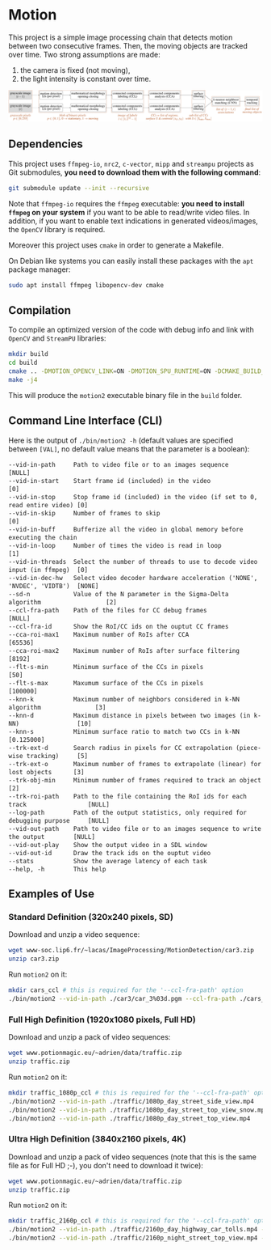 # Motion

This project is a simple image processing chain that detects motion between two
consecutive frames. Then, the moving objects are tracked over time.
Two strong assumptions are made:
  1. the camera is fixed (not moving),
  2. the light intensity is constant over time.

![image processing chain](fig/motion_chain/motion_chain.svg)

## Dependencies

This project uses `ffmpeg-io`, `nrc2`, `c-vector`, `mipp` and `streampu` 
projects as Git submodules, **you need to download them with the following 
command**:
```bash
git submodule update --init --recursive
```

Note that `ffmpeg-io` requires the `ffmpeg` executable: **you need to install 
`ffmpeg` on your system** if you want to be able to read/write video files.
In addition, if you want to enable text indications in generated videos/images, 
the `OpenCV` library is required.

Moreover this project uses `cmake` in order to generate a Makefile.

On Debian like systems you can easily install these packages with the `apt` 
package manager:
```bash
sudo apt install ffmpeg libopencv-dev cmake
```

## Compilation

To compile an optimized version of the code with debug info and link with 
`OpenCV` and `StreamPU` libraries:
```bash
mkdir build
cd build
cmake .. -DMOTION_OPENCV_LINK=ON -DMOTION_SPU_RUNTIME=ON -DCMAKE_BUILD_TYPE=RelWithDebInfo -DCMAKE_CXX_FLAGS_RELWITHDEBINFO="-O3 -g" -DCMAKE_C_FLAGS_RELWITHDEBINFO="-O3 -g" -DCMAKE_CXX_FLAGS="-Wall -funroll-loops -fstrict-aliasing -march=native" -DCMAKE_C_FLAGS="-funroll-loops -fstrict-aliasing -march=native"
make -j4
```

This will produce the `motion2` executable binary file in the `build` folder.

## Command Line Interface (CLI)

Here is the output of `./bin/motion2 -h` (default values are specified between 
`[VAL]`, no default value means that the parameter is a boolean):
```
--vid-in-path     Path to video file or to an images sequence                            [NULL]
--vid-in-start    Start frame id (included) in the video                                 [0]
--vid-in-stop     Stop frame id (included) in the video (if set to 0, read entire video) [0]
--vid-in-skip     Number of frames to skip                                               [0]
--vid-in-buff     Bufferize all the video in global memory before executing the chain        
--vid-in-loop     Number of times the video is read in loop                              [1]
--vid-in-threads  Select the number of threads to use to decode video input (in ffmpeg)  [0]
--vid-in-dec-hw   Select video decoder hardware acceleration ('NONE', 'NVDEC', 'VIDTB')  [NONE]
--sd-n            Value of the N parameter in the Sigma-Delta algorithm                  [2]
--ccl-fra-path    Path of the files for CC debug frames                                  [NULL]
--ccl-fra-id      Show the RoI/CC ids on the ouptut CC frames                                
--cca-roi-max1    Maximum number of RoIs after CCA                                       [65536]
--cca-roi-max2    Maximum number of RoIs after surface filtering                         [8192]
--flt-s-min       Minimum surface of the CCs in pixels                                   [50]
--flt-s-max       Maxumum surface of the CCs in pixels                                   [100000]
--knn-k           Maximum number of neighbors considered in k-NN algorithm               [3]
--knn-d           Maximum distance in pixels between two images (in k-NN)                [10]
--knn-s           Minimum surface ratio to match two CCs in k-NN                         [0.125000]
--trk-ext-d       Search radius in pixels for CC extrapolation (piece-wise tracking)     [5]
--trk-ext-o       Maximum number of frames to extrapolate (linear) for lost objects      [3]
--trk-obj-min     Minimum number of frames required to track an object                   [2]
--trk-roi-path    Path to the file containing the RoI ids for each track                 [NULL]
--log-path        Path of the output statistics, only required for debugging purpose     [NULL]
--vid-out-path    Path to video file or to an images sequence to write the output        [NULL]
--vid-out-play    Show the output video in a SDL window                                      
--vid-out-id      Draw the track ids on the ouptut video                                     
--stats           Show the average latency of each task                                      
--help, -h        This help                                            
```

## Examples of Use

### Standard Definition (320x240 pixels, SD)

Download and unzip a video sequence:
```bash
wget www-soc.lip6.fr/~lacas/ImageProcessing/MotionDetection/car3.zip
unzip car3.zip
```

Run `motion2` on it:
```bash
mkdir cars_ccl # this is required for the '--ccl-fra-path' option
./bin/motion2 --vid-in-path ./car3/car_3%03d.pgm --ccl-fra-path ./cars_ccl/%03d.png --log-path ./log_cars --vid-out-play --vid-out-id
```

### Full High Definition (1920x1080 pixels, Full HD)

Download and unzip a pack of video sequences:
```bash
wget www.potionmagic.eu/~adrien/data/traffic.zip
unzip traffic.zip
```

Run `motion2` on it:
```bash
mkdir traffic_1080p_ccl # this is required for the '--ccl-fra-path' option
./bin/motion2 --vid-in-path ./traffic/1080p_day_street_side_view.mp4     --ccl-fra-path ./traffic_1080p_ccl/%03d.png --flt-s-min 2000 --knn-d 50 --trk-obj-min  5 --log-path ./log_traffic_1080p --vid-out-play --vid-out-id
./bin/motion2 --vid-in-path ./traffic/1080p_day_street_top_view_snow.mp4 --ccl-fra-path ./traffic_1080p_ccl/%03d.png --flt-s-min 2000 --knn-d 50 --trk-obj-min  5 --log-path ./log_traffic_1080p --vid-out-play --vid-out-id
./bin/motion2 --vid-in-path ./traffic/1080p_day_street_top_view.mp4      --ccl-fra-path ./traffic_1080p_ccl/%03d.png --flt-s-min  150 --knn-d 50 --trk-obj-min 25 --log-path ./log_traffic_1080p --vid-out-play --vid-out-id
```

### Ultra High Definition (3840x2160 pixels, 4K)

Download and unzip a pack of video sequences (note that this is the same file as 
for Full HD ;-), you don't need to download it twice):
```bash
wget www.potionmagic.eu/~adrien/data/traffic.zip
unzip traffic.zip
```


Run `motion2` on it:
```bash
mkdir traffic_2160p_ccl # this is required for the '--ccl-fra-path' option
./bin/motion2 --vid-in-path ./traffic/2160p_day_highway_car_tolls.mp4 --ccl-fra-path ./traffic_2160p_ccl/%03d.png --flt-s-min 500 --knn-d 50 --trk-obj-min 50 --log-path ./log_traffic_2160p --vid-out-play --vid-out-id
./bin/motion2 --vid-in-path ./traffic/2160p_night_street_top_view.mp4 --ccl-fra-path ./traffic_2160p_ccl/%03d.png --flt-s-min 500 --knn-d 50 --trk-obj-min  5 --log-path ./log_traffic_2160p --vid-out-play --vid-out-id
```
